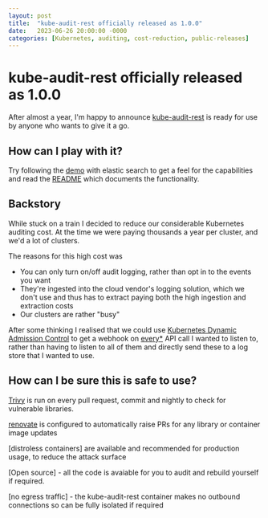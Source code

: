```yaml
---
layout: post
title:  "kube-audit-rest officially released as 1.0.0"
date:   2023-06-26 20:00:00 -0000
categories: [Kubernetes, auditing, cost-reduction, public-releases]
---
```

# kube-audit-rest officially released as 1.0.0

After almost a year, I'm happy to announce [kube-audit-rest](https://github.com/RichardoC/kube-audit-rest/tree/main) is ready for use by anyone who wants to give it a go.

## How can I play with it?

Try following the [demo](https://github.com/RichardoC/kube-audit-rest/tree/main/examples/full-elastic-stack) with elastic search to get a feel for the capabilities and read the [README](https://github.com/RichardoC/kube-audit-rest/tree/main) which documents the functionality.

## Backstory

While stuck on a train I decided to reduce our considerable Kubernetes auditing cost. At the time we were paying thousands a year per cluster, and we'd a lot of clusters.

The reasons for this high cost was
- You can only turn on/off audit logging, rather than opt in to the events you want
- They're ingested into the cloud vendor's logging solution, which we don't use and thus has to extract paying both the high ingestion and extraction costs
- Our clusters are rather "busy"

After some thinking I realised that we could use [Kubernetes Dynamic Admission Control](https://kubernetes.io/docs/reference/access-authn-authz/extensible-admission-controllers/) to get a webhook on [every*](https://github.com/RichardoC/kube-audit-rest#known-limitations-and-warnings) API call I wanted to listen to, rather than having to listen to all of them and directly send these to a log store that I wanted to use.

## How can I be sure this is safe to use?

[Trivy](https://aquasecurity.github.io/trivy/) is run on every pull request, commit and nightly to check for vulnerable libraries.

[renovate](https://github.com/renovatebot/renovate) is configured to automatically raise PRs for any library or container image updates

[distroless containers] are available and recommended for production usage, to reduce the attack surface

[Open source] - all the code is avaiable for you to audit and rebuild yourself if required.

[no egress traffic] - the kube-audit-rest container makes no outbound connections so can be fully isolated if required
